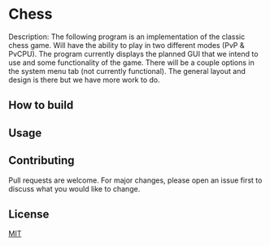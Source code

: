 # Chess

Description: The following program is an implementation of the classic chess game. 
Will have the ability to play in two different modes (PvP & PvCPU).
The program currently displays the planned GUI that we intend to use and some functionality of the game.
There will be a couple options in the system menu tab (not currently functional).
The general layout and design is there but we have more work to do.

## How to build


## Usage


## Contributing
Pull requests are welcome. For major changes, please open an issue first to discuss what you would like to change.

## License
[MIT](https://choosealicense.com/licenses/mit/)
